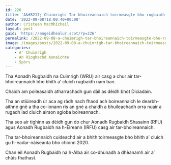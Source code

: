 ```yaml
---
id: 226
title: 'A&#8217; Chuimrigh: Tar-bhoireannaich toirmeasgte bho rugbaidh nam ban'
date: '2022-09-08T18:00:40+00:00'
author: Crìstean MacMhìcheil
layout: post
guid: 'https://angeidhealur.scot/?p=226'
permalink: /2022-09-08-a-chuimrigh-tar-bhoireannaich-toirmeasgte-bho-rugbaidh-nam-ban/
image: /images/posts/2022-09-08-a-chuimrigh-tar-bhoireannaich-toirmeasgte-bho-rugbaidh-nam-ban.webp
categories:
    - A' Chuimrigh
    - An Rìoghachd Aonaichte
    - Spòrs
---
```


Tha Aonadh Rugbaidh na Cuimrigh (WRU) air casg a chur air tar-bhoireannaich bho bhith a’ cluich rugbaidh nam ban.

Chaidh am poileasaidh atharrachadh gun dàil as dèidh bhòt Diciadain.

Tha an stiùireadh ùr aca ag ràdh nach fhaod ach boireannaich le dearbh-aithne gnè a tha co-ionann ris an gnè a chaidh a bhuileachadh orra nuair a rugadh iad cluich airson sgioba boireannach.

Tha seo air tighinn as dèidh gun do chur Aonadh Rugbaidh Shasainn (RFU) agus Aonadh Rugbaidh na h-Èireann (IRFU) casg air tar-bhoireannaich.

Tha tar-bhoireannaich cuideachd air a bhith toirmeasgte bho bhith a’ cluich gu h-eadar-nàiseanta bho chionn 2020.

Chan eil Aonadh Rugbaidh na h-Alba air co-dhùnadh a dhèanamh air a’ chùis fhathast.
